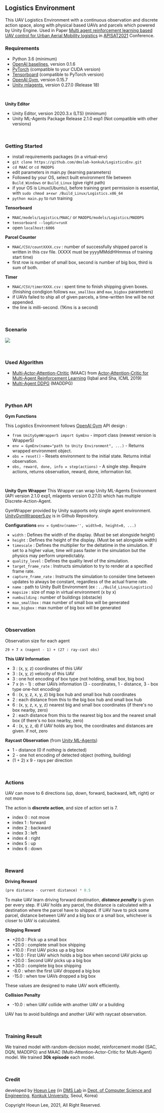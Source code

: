 ## Logistics Environment
This UAV Logistics Environment with a continuous observation and discrete action space, along with physical based UAVs and parcels which powered by Unity Engine. Used in Paper [Multi agent reinforcement learning based UAV control for Urban Aerial Mobility logistics](https://apisat2021.org/) in [APISAT2021](https://apisat2021.org/) Conference.

### Requirements

- Python 3.6 (minimum)
- [OpenAI baselines](https://github.com/openai/baselines), version 0.1.6
- [PyTorch](https://pytorch.org/) (compatible to your CUDA version)
- [Tensorboard](https://github.com/tensorflow/tensorboard) (compatible to PyTorch version)
- [OpenAI Gym](https://github.com/openai/gym), version 0.15.7
- [Unity mlagents](https://github.com/Unity-Technologies/ml-agents), version 0.27.0 (Release 18)
<br>

**Unity Editor**

- Unity Editor, version 2020.3.x (LTS) (minimum)
- Unity ML-Agents Package Release 2.1.0 exp1 (Not compatible with other versions)

<br>

### Getting Started
- install requirements packages (in a virtual-env)
- `git clone https://github.com/dmslab-konkuk/LogisticsEnv.git`
- `cd MAAC` or `cd MADDPG`
- edit parameters in main.py (learning parameters)
- Followed by your OS, select built environment file between `Build_Windows` or `Build_Linux` (give right path)
- if your OS is Linux(Ubuntu), before training grant permission is essential, with `sudo chmod a+xwr /Build_Linux/Logistics.x86_64`
- `python main.py` to run training

**Tensorboard**

- `MAAC/models/Logistics/MAAC/` or `MADDPG/models/Logistics/MADDPG`
- `tensorboard --logdir=runX`
- open `localhost:6006`

**Parcel Counter**

- `MAAC/CSV/countXXXX.csv` : number of successfully shipped parcel is written in this csv file. (XXXX must be yyyyMMddHHmmss of training start time)
- first row is number of small box, second is number of big box, third is sum of both.

**Timer**

- `MAAC/CSV/timerXXXX.csv` : spent time to finish shipping given boxes. (finishing condigion follows `max_smallbox` and `max_bigbox` parameters) 
- if UAVs failed to ship all of given parcels, a time-written line will be not appended. 
- the line is milli-second. (1Kms is a second)

<br>

### Scenario
![](https://images.velog.io/images/leehe228/post/8d01796d-133d-41ba-8ec6-bf43f9937032/image.png)

<br>

### Used Algorithm
- [Multi-Actor-Attention-Ctritic](https://github.com/shariqiqbal2810/MAAC) (MAAC) 
from [Actor-Attention-Critic for Multi-Agent Reinforcement Learning](https://arxiv.org/abs/1810.02912)  (Iqbal and Sha, ICML 2019)
- [Multi-Agent DDPG](https://github.com/shariqiqbal2810/maddpg-pytorch) (MADDPG)

<br>

### Python API
**Gym Functions**

This Logistics Environment follows [OpenAI Gym](https://github.com/openai/gym) API design :

- `from UnityGymWrapper5 import GymEnv` - import class (newest version is Wrapper5)
- `env = GymEnv(name="path to Unity Environment", ...)` - Returns wrapped environment object.
- `obs = reset()` - Resets environment to the initial state. Returns initial observation.
- `obs, reward, done, info = step(actions)` - A single step. Require actions, returns observation, reward, done, information list.
<br>

**Unity Gym Wrapper**
This Wrapper can wrap Unity ML-Agents Environment (API version 2.1.0 exp1, mlagents version 0.27.0) which has multiple Discrete-Action-Agent.

GymWrapper provided by Unity supports only single agent environment.
[UnityGymWrapper5.py](https://github.com/dmslab-konkuk/LogisticsEnv/blob/main/MAAC/UnityGymWrapper5.py) is in Github Repository.
<br>

**Configurations**
`env = GymEnv(name='', width=0, height=0, ...)`

- `width` : Defines the width of the display. (Must be set alongside height)
- `height` : Defines the height of the display. (Must be set alongside width)
- `timescale` : Defines the multiplier for the deltatime in the simulation. If set to a higher value, time will pass faster in the simulation but the physics may perform unpredictably.
- `quality_level` : Defines the quality level of the simulation.
- `target_frame_rate` : Instructs simulation to try to render at a specified frame rate.
- `capture_frame_rate` : Instructs the simulation to consider time between updates to always be constant, regardless of the actual frame rate.
- `name` : path to Unity Built Environment (ex : `../Build_Linux/Logistics`)
- `mapsize` : size of map in virtual environment (x by x)
- `numbuilding` : number of buildings (obstacle)
- `max_smallbox` : max number of small box will be generated
- `max_bigbox` : max number of big box will be generated

<br>

### Observation
Observation size for each agent
```
29 + 7 x (nagent - 1) + (27 : ray-cast obs)
```

**This UAV Information**

- 3 : (x, y, z) coordinates of this UAV
- 3 : (x, y, z) velocity of this UAV
- 3 : one hot encoding of box type (not holding, small box, big box)
- 7 x (n - 1) : other UAVs information (3 - coordinates, 1 - distance, 3 - box type one-hot encoding)
- 6 : (x, y, z, x, y, z) big box hub and small box hub coordinates
- 2 : each distance from this to the big box hub and small box hub
- 6 : (x, y, z, x, y, z) nearest big and small box coordinates (if there's no box nearby, zero)
- 2 : each distance from this to the nearest big box and the nearest small box (if there's no box nearby, zero)
- 4 : (x, y, z, d) if UAV holds any box, the coordinates and distances are given. if not, zero

**Raycast Observation** (from [Unity ML-Agents](https://github.com/Unity-Technologies/ml-agents/blob/release_18_docs/docs/Learning-Environment-Design-Agents.md#raycast-observations))

- 1 - distance (0 if nothing is detected)
- 2 - one hot encoding of detected object (nothing, building)
- (1 + 2) x 9 - rays per direction

<br>

### Actions
UAV can move to 6 directions (up, down, forward, backward, left, right) or not move

The action is **discrete action**, and size of action set is 7.

- index 0 : not move
- index 1 : forward
- index 2 : backward
- index 3 : left
- index 4 : right
- index 5 : up
- index 6 : down

<br>

### Reward
**Driving Reward**

```python
(pre distance - current distance) * 0.5
```

To make UAV learn driving forward destination, ***distance penalty*** is given per every step. If UAV holds any parcel, the distance is calculated with a destination where the parcel have to shipped. If UAV have to pick some parcel, distance between UAV and a big box or a small box, whichever is closer to UAV is calculated.

**Shipping Reward**

- +20.0 : Pick up a small box
- +20.0 : complete small box shipping
- +10.0 : First UAV picks up a big box
- +10.0 : First UAV which holds a big box when second UAV picks up
- +20.0 : Second UAV picks up a big box
- +30.0 : complete big box shipping
- -8.0 : when the first UAV dropped a big box
- -15.0 : when tow UAVs dropped a big box

These values are designed to make UAV work efficiently.

**Collision Penalty**

- -10.0 : when UAV collide with another UAV or a building

UAV has to avoid buildings and another UAV with raycast observation.

<br>

### Training Result
We trained model with random-decision model, reinforcement model (SAC, DQN, MADDPG) and MAAC (Multi-Attention-Actor-Critic for Multi-Agent) model. We trained **30k episode** each model.

<br>

### Credit
developed by [Hoeun Lee](https://github.com/leehe228) (in [DMS Lab](https://github.com/dmslab-konkuk) in [Dept. of Computer Science and Engineering](http://cse.konkuk.ac.kr/), [Konkuk University](http://www.konkuk.ac.kr/do/Index.do), Seoul, Korea)

Copyright Hoeun Lee, 2021, All Right Reserved. 
